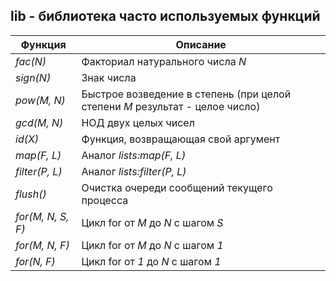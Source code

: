## lib - библиотека часто используемых функций
|     Функция     |                                  Описание                                   |  
|-----------------|-----------------------------------------------------------------------------|  
|*fac(N)*         | Факториал натурального числа *N*                                            |  
|*sign(N)*        | Знак числа                                                                  |  
|*pow(M, N)*      | Быстрое возведение в степень (при целой степени *M* результат - целое число)|  
|*gcd(M, N)*      | НОД двух целых чисел                                                        |  
|*id(X)*          | Функция, возвращающая свой аргумент                                         |  
|*map(F, L)*      | Аналог *lists:map(F, L)*                                                    |  
|*filter(P, L)*   | Аналог *lists:filter(P, L)*                                                 |  
|*flush()*        | Очистка очереди сообщений текущего процесса                                 |  
|*for(M, N, S, F)*| Цикл for от *M* до *N* с шагом *S*                                          |  
|*for(M, N, F)*   | Цикл for от *M* до *N* с шагом *1*                                          |  
|*for(N, F)*      | Цикл for от *1* до *N* с шагом *1*                                          |  
